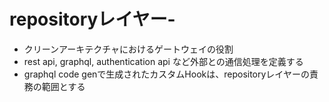 # repositoryレイヤー-
- クリーンアーキテクチャにおけるゲートウェイの役割
- rest api, graphql, authentication api など外部との通信処理を定義する
- graphql code genで生成されたカスタムHookは、repositoryレイヤーの責務の範囲とする

